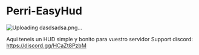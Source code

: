 # Perri-EasyHud
![Uploading dasdsadsa.png…]()


Aqui teneis un HUD simple y bonito para vuestro servidor
Support discord: https://discord.gg/HCaZt8PzbM
